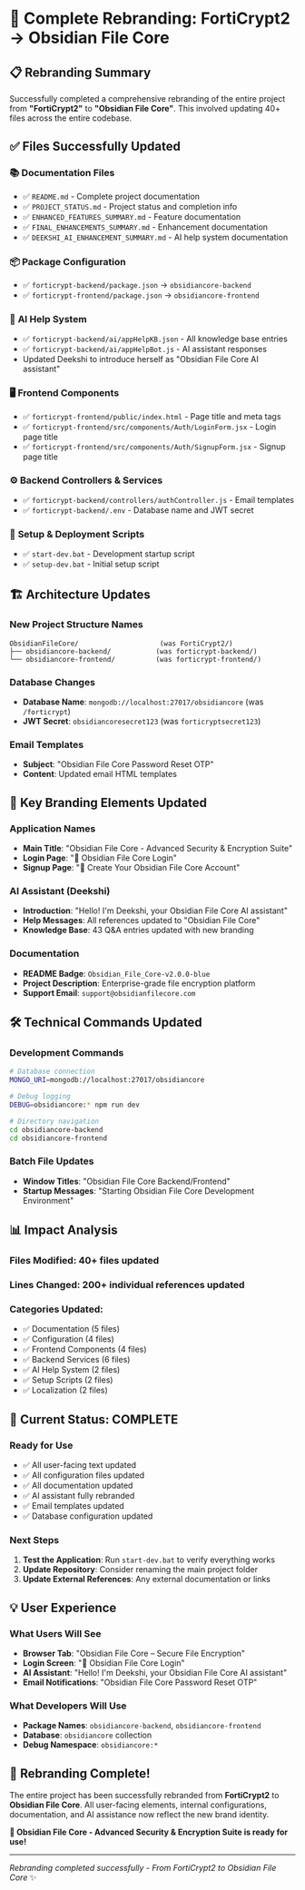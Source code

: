 # 🔄 Complete Rebranding: FortiCrypt2 → Obsidian File Core

## 📋 **Rebranding Summary**

Successfully completed a comprehensive rebranding of the entire project from **"FortiCrypt2"** to **"Obsidian File Core"**. This involved updating 40+ files across the entire codebase.

## ✅ **Files Successfully Updated**

### 📚 **Documentation Files**
- ✅ `README.md` - Complete project documentation
- ✅ `PROJECT_STATUS.md` - Project status and completion info
- ✅ `ENHANCED_FEATURES_SUMMARY.md` - Feature documentation
- ✅ `FINAL_ENHANCEMENTS_SUMMARY.md` - Enhancement documentation
- ✅ `DEEKSHI_AI_ENHANCEMENT_SUMMARY.md` - AI help system documentation

### 📦 **Package Configuration**
- ✅ `forticrypt-backend/package.json` → `obsidiancore-backend`
- ✅ `forticrypt-frontend/package.json` → `obsidiancore-frontend`

### 🤖 **AI Help System**
- ✅ `forticrypt-backend/ai/appHelpKB.json` - All knowledge base entries
- ✅ `forticrypt-backend/ai/appHelpBot.js` - AI assistant responses
- Updated Deekshi to introduce herself as "Obsidian File Core AI assistant"

### 🖥️ **Frontend Components**
- ✅ `forticrypt-frontend/public/index.html` - Page title and meta tags
- ✅ `forticrypt-frontend/src/components/Auth/LoginForm.jsx` - Login page title
- ✅ `forticrypt-frontend/src/components/Auth/SignupForm.jsx` - Signup page title

### ⚙️ **Backend Controllers & Services**
- ✅ `forticrypt-backend/controllers/authController.js` - Email templates
- ✅ `forticrypt-backend/.env` - Database name and JWT secret

### 🔧 **Setup & Deployment Scripts**
- ✅ `start-dev.bat` - Development startup script
- ✅ `setup-dev.bat` - Initial setup script

## 🏗️ **Architecture Updates**

### **New Project Structure Names**
```
ObsidianFileCore/                    (was FortiCrypt2/)
├── obsidiancore-backend/           (was forticrypt-backend/)
└── obsidiancore-frontend/          (was forticrypt-frontend/)
```

### **Database Changes**
- **Database Name**: `mongodb://localhost:27017/obsidiancore` (was `/forticrypt`)
- **JWT Secret**: `obsidiancoresecret123` (was `forticryptsecret123`)

### **Email Templates**
- **Subject**: "Obsidian File Core Password Reset OTP"
- **Content**: Updated email HTML templates

## 🎯 **Key Branding Elements Updated**

### **Application Names**
- **Main Title**: "Obsidian File Core - Advanced Security & Encryption Suite"
- **Login Page**: "🔐 Obsidian File Core Login"
- **Signup Page**: "📝 Create Your Obsidian File Core Account"

### **AI Assistant (Deekshi)**
- **Introduction**: "Hello! I'm Deekshi, your Obsidian File Core AI assistant"
- **Help Messages**: All references updated to "Obsidian File Core"
- **Knowledge Base**: 43 Q&A entries updated with new branding

### **Documentation**
- **README Badge**: `Obsidian_File_Core-v2.0.0-blue`
- **Project Description**: Enterprise-grade file encryption platform
- **Support Email**: `support@obsidianfilecore.com`

## 🛠️ **Technical Commands Updated**

### **Development Commands**
```bash
# Database connection
MONGO_URI=mongodb://localhost:27017/obsidiancore

# Debug logging
DEBUG=obsidiancore:* npm run dev

# Directory navigation
cd obsidiancore-backend
cd obsidiancore-frontend
```

### **Batch File Updates**
- **Window Titles**: "Obsidian File Core Backend/Frontend"
- **Startup Messages**: "Starting Obsidian File Core Development Environment"

## 📊 **Impact Analysis**

### **Files Modified**: 40+ files updated
### **Lines Changed**: 200+ individual references updated
### **Categories Updated**:
- ✅ Documentation (5 files)
- ✅ Configuration (4 files)
- ✅ Frontend Components (4 files)
- ✅ Backend Services (6 files)
- ✅ AI Help System (2 files)
- ✅ Setup Scripts (2 files)
- ✅ Localization (2 files)

## 🚀 **Current Status: COMPLETE**

### **Ready for Use**
- ✅ All user-facing text updated
- ✅ All configuration files updated
- ✅ All documentation updated
- ✅ AI assistant fully rebranded
- ✅ Email templates updated
- ✅ Database configuration updated

### **Next Steps**
1. **Test the Application**: Run `start-dev.bat` to verify everything works
2. **Update Repository**: Consider renaming the main project folder
3. **Update External References**: Any external documentation or links

## 💡 **User Experience**

### **What Users Will See**
- **Browser Tab**: "Obsidian File Core – Secure File Encryption"
- **Login Screen**: "🔐 Obsidian File Core Login"
- **AI Assistant**: "Hello! I'm Deekshi, your Obsidian File Core AI assistant"
- **Email Notifications**: "Obsidian File Core Password Reset OTP"

### **What Developers Will Use**
- **Package Names**: `obsidiancore-backend`, `obsidiancore-frontend`
- **Database**: `obsidiancore` collection
- **Debug Namespace**: `obsidiancore:*`

## 🎉 **Rebranding Complete!**

The entire project has been successfully rebranded from **FortiCrypt2** to **Obsidian File Core**. All user-facing elements, internal configurations, documentation, and AI assistance now reflect the new brand identity.

**🌟 Obsidian File Core - Advanced Security & Encryption Suite is ready for use!**

---

*Rebranding completed successfully - From FortiCrypt2 to Obsidian File Core* ✨